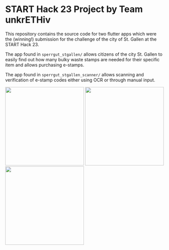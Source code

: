 # START Hack 23 Project by Team unkrETHiv

This repository contains the source code for two flutter apps which were the (winning!) submission for the challenge of the city of St. Gallen at the START Hack 23.

The app found in `sperrgut_stgallen/` allows citizens of the city St. Gallen to easily find out how many bulky waste stamps are needed for their specific item and allows purchasing e-stamps.

The app found in `sperrgut_stgallen_scanner/` allows scanning and verification of e-stamp codes either using OCR or through manual input.

<p float="middle">
  <img src="https://user-images.githubusercontent.com/37253739/227736959-e363240c-f2ea-43c5-8b43-c81594e30076.png" width="250" />
  <img src="https://user-images.githubusercontent.com/37253739/227736972-f9d286e6-862a-4d74-954a-1df7b8c14452.png" width="250" /> 
  <img src="https://user-images.githubusercontent.com/37253739/227736976-8e05cf43-00d3-49f4-b8ac-638085138b78.png" width="250" />
</p>

